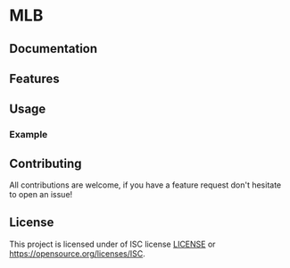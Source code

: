 # MLB

## Documentation

## Features

## Usage

### Example

## Contributing

All contributions are welcome, if you have a feature request don't hesitate to
open an issue!

## License

This project is licensed under of ISC license [LICENSE](LICENSE) or
https://opensource.org/licenses/ISC.
